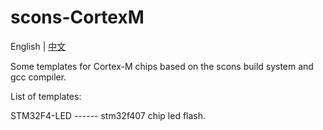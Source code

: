 # scons-CortexM

English | [中文](README-zh.md) 

Some templates for Cortex-M chips based on the scons build system and gcc compiler.

List of templates:

STM32F4-LED   ------   stm32f407 chip led flash.

